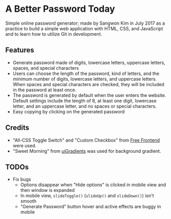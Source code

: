 # A Better Password Today
Simple online password generator; made by Sangwon Kim in July 2017 as a practice to build a simple web application with HTML, CSS, and JavaScript and to learn how to utilize Git in development.

## Features
- Generate password made of digits, lowercase letters, uppercase letters, spaces, and special characters
- Users can choose the length of the password, kind of letters, and the minimum number of digits, lowercase letters, and uppercase letters. When spaces and special characters are checked, they will be included in the password at least once.
- The password is generated by default when the user enters the website. Default settings include the length of 8, at least one digit, lowercase letter, and an uppercase letter, and no spaces or special characters.
- Easy copying by clicking on the generated password

## Credits
- "All-CSS Toggle Switch" and "Custom Checkbox" from [Free Frontend](http://freefrontend.com/css-checkboxes/) were used.
- "Sweet Morning" from [uiGradients](https://uigradients.com/#SweetMorning) was used for background gradient.

## TODOs
- Fix bugs
  - Options disappear when "Hide options" is clicked in mobile view and then window is expanded
  - In mobile view, `slideToggle()` (`slideUp()` and `slideDown()`) isn't smooth
  - "Generate Password" button hover and active effects are buggy in mobile
